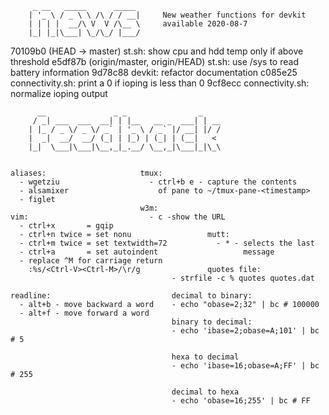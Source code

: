 

         _ __   _____      _____
        | '_ \ / _ \ \ /\ / / __|     New weather functions for devkit
        | | | |  __/\ V  V /\__ \     available 2020-08-7
        |_| |_|\___| \_/\_/ |___/


  70109b0 (HEAD -> master) st.sh: show cpu and hdd temp only if above threshold
  e5df87b (origin/master, origin/HEAD) st.sh: use /sys to read battery information
  9d78c88 devkit: refactor documentation
  c085e25 connectivity.sh: print a 0 if ioping is less than 0
  9cf8ecc connectivity.sh: normalize ioping output

          __               _ _                _
         / _| ___  ___  __| | |__   __ _  ___| | __
        | |_ / _ \/ _ \/ _` | '_ \ / _` |/ __| |/ /
        |  _|  __/  __/ (_| | |_) | (_| | (__|   <
        |_|  \___|\___|\__,_|_.__/ \__,_|\___|_|\_\


    aliases:                     tmux:
      - wgetziu                    - ctrl+b e - capture the contents
      - alsamixer                    of pane to ~/tmux-pane-<timestamp>
      - figlet
                                 w3m:
    vim:                           - c -show the URL
      - ctrl+x       = gqip
      - ctrl+n twice = set nonu                 mutt:
      - ctrl+m twice = set textwidth=72           - * - selects the last
      - ctrl+a       = set autoindent                   message
      - replace ^M for carriage return
        :%s/<Ctrl-V><Ctrl-M>/\r/g               quotes file:
                                        - strfile -c % quotes quotes.dat

    readline:                           decimal to binary:
      - alt+b - move backward a word    - echo "obase=2;32" | bc # 100000
      - alt+f - move forward a word
                                        binary to decimal:
                                        - echo 'ibase=2;obase=A;101' | bc # 5

                                        hexa to decimal
                                        - echo 'ibase=16;obase=A;FF' | bc # 255

                                        decimal to hexa
                                        - echo 'obase=16;255' | bc # FF
